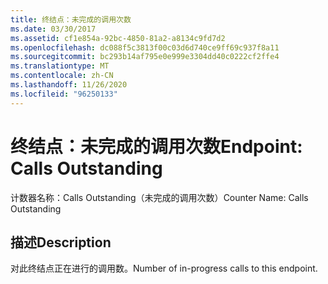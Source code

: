 ```yaml
---
title: 终结点：未完成的调用次数
ms.date: 03/30/2017
ms.assetid: cf1e854a-92bc-4850-81a2-a8134c9fd7d2
ms.openlocfilehash: dc088f5c3813f00c03d6d740ce9ff69c937f8a11
ms.sourcegitcommit: bc293b14af795e0e999e3304dd40c0222cf2ffe4
ms.translationtype: MT
ms.contentlocale: zh-CN
ms.lasthandoff: 11/26/2020
ms.locfileid: "96250133"
---
```

# <a name="endpoint-calls-outstanding"></a><span data-ttu-id="fde5c-102">终结点：未完成的调用次数</span><span class="sxs-lookup"><span data-stu-id="fde5c-102">Endpoint: Calls Outstanding</span></span>

<span data-ttu-id="fde5c-103">计数器名称：Calls Outstanding（未完成的调用次数）</span><span class="sxs-lookup"><span data-stu-id="fde5c-103">Counter Name: Calls Outstanding</span></span>  
  
## <a name="description"></a><span data-ttu-id="fde5c-104">描述</span><span class="sxs-lookup"><span data-stu-id="fde5c-104">Description</span></span>  

 <span data-ttu-id="fde5c-105">对此终结点正在进行的调用数。</span><span class="sxs-lookup"><span data-stu-id="fde5c-105">Number of in-progress calls to this endpoint.</span></span>
